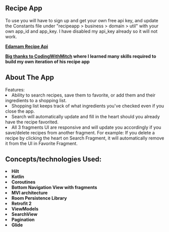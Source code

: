 <h2><strong>Recipe App</strong></h2>
To use you will have to sign up and get your own free api key, and update the Constants file under "recipeapp > business > domain > util" with your own app_id and app_key. I have disabled my api_key already so it will not work.
<p><strong><a href="https://developer.edamam.com/edamam-recipe-api">Edamam Recipe Api</a></strong></p>
<p><strong><a href="https://codingwithmitch.com/">Big thanks to CodingWithMitch</a> where I learned many skills required to build my own iteration of his recipe app</strong></p> 
<h2><strong>About The App</strong></h2>
Features:<br>
<li>Ability to search recipes, save them to favorite, or add them and their ingredients to a shopping list.
<li>Shopping list keeps track of what ingredients you've checked even if you close the app.
<li>Search will automatically update and fill in the heart should you already have the recipe favorited.
<li>All 3 fragments UI are responsive and will update you accordingly if you save/delete recipes from another fragment. For example: If you delete a recipe by clicking the heart on Search Fragment, it will automatically remove it from the UI in Favorite Fragment. 


<h2><strong>Concepts/technologies Used:</strong></h2>
<li><strong>Hilt</strong></li>
<li><strong>Kotlin</strong></li>
<li><strong>Coroutines</strong><br></li>
<li><strong>Bottom Navigation View with fragments</strong></li>
<li><strong>MVI architecture</strong></li>
<li><strong>Room Persistence Library</strong></li>
<li><strong>Retrofit 2</strong></li>
<li><strong>ViewModels</strong></li>
<li><strong>SearchView</strong></li>
<li><strong>Pagination</strong></li>
<li><strong>Glide</strong></li>